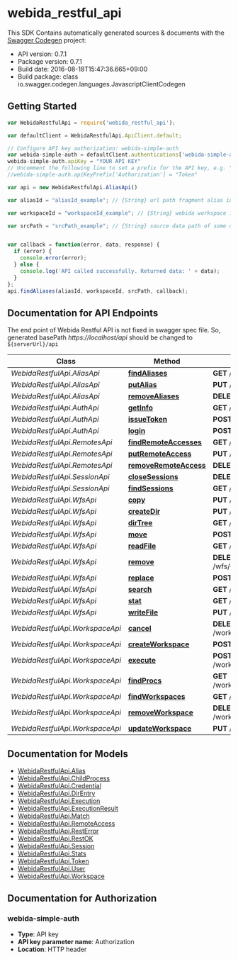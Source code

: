 # webida_restful_api

This SDK Contains automatically generated sources & documents with the [Swagger Codegen](https://github.com/swagger-api/swagger-codegen) project:

- API version: 0.7.1
- Package version: 0.7.1
- Build date: 2016-08-18T15:47:36.665+09:00
- Build package: class io.swagger.codegen.languages.JavascriptClientCodegen

## Getting Started

```javascript
var WebidaRestfulApi = require('webida_restful_api');

var defaultClient = WebidaRestfulApi.ApiClient.default;

// Configure API key authorization: webida-simple-auth
var webida-simple-auth = defaultClient.authentications['webida-simple-auth'];
webida-simple-auth.apiKey = "YOUR API KEY"
// Uncomment the following line to set a prefix for the API key, e.g. "Token" (defaults to null)
//webida-simple-auth.apiKeyPrefix['Authorization'] = "Token"

var api = new WebidaRestfulApi.AliasApi()

var aliasId = "aliasId_example"; // {String} url path fragment alias id. should have no '/' as well as any 'unsafe' chars for url path.  especially, '*' is reserved for finding operations or some other special case.

var workspaceId = "workspaceId_example"; // {String} webida workspace id in query part

var srcPath = "srcPath_example"; // {String} source data path of some operations, without have heading /


var callback = function(error, data, response) {
  if (error) {
    console.error(error);
  } else {
    console.log('API called successfully. Returned data: ' + data);
  }
};
api.findAliases(aliasId, workspaceId, srcPath, callback);

```

## Documentation for API Endpoints

The end point of Webida Restful API is not fixed in swagger spec file.
So, generated basePath *https://localhost/api* should be changed to `${serverUrl}/api`


Class | Method | HTTP request | Description
------------ | ------------- | ------------- | -------------
*WebidaRestfulApi.AliasApi* | [**findAliases**](docs/AliasApi.md#findAliases) | **GET** /aliass/{aliasId} | 
*WebidaRestfulApi.AliasApi* | [**putAlias**](docs/AliasApi.md#putAlias) | **PUT** /aliass/{aliasId} | 
*WebidaRestfulApi.AliasApi* | [**removeAliases**](docs/AliasApi.md#removeAliases) | **DELETE** /aliass/{aliasId} | 
*WebidaRestfulApi.AuthApi* | [**getInfo**](docs/AuthApi.md#getInfo) | **GET** /auth/info | 
*WebidaRestfulApi.AuthApi* | [**issueToken**](docs/AuthApi.md#issueToken) | **POST** /auth/token | 
*WebidaRestfulApi.AuthApi* | [**login**](docs/AuthApi.md#login) | **POST** /auth/login | 
*WebidaRestfulApi.RemotesApi* | [**findRemoteAccesses**](docs/RemotesApi.md#findRemoteAccesses) | **GET** /remotes | 
*WebidaRestfulApi.RemotesApi* | [**putRemoteAccess**](docs/RemotesApi.md#putRemoteAccess) | **PUT** /remotes | 
*WebidaRestfulApi.RemotesApi* | [**removeRemoteAccess**](docs/RemotesApi.md#removeRemoteAccess) | **DELETE** /remotes | 
*WebidaRestfulApi.SessionApi* | [**closeSessions**](docs/SessionApi.md#closeSessions) | **DELETE** /sessions/{sessionId} | 
*WebidaRestfulApi.SessionApi* | [**findSessions**](docs/SessionApi.md#findSessions) | **GET** /sessions/{sessionId} | 
*WebidaRestfulApi.WfsApi* | [**copy**](docs/WfsApi.md#copy) | **PUT** /wfs/{wfsId}/any/{wfsPath} | 
*WebidaRestfulApi.WfsApi* | [**createDir**](docs/WfsApi.md#createDir) | **PUT** /wfs/{wfsId}/dir/{wfsPath} | 
*WebidaRestfulApi.WfsApi* | [**dirTree**](docs/WfsApi.md#dirTree) | **GET** /wfs/{wfsId}/dir/{wfsPath} | 
*WebidaRestfulApi.WfsApi* | [**move**](docs/WfsApi.md#move) | **POST** /wfs/{wfsId}/any/{wfsPath} | 
*WebidaRestfulApi.WfsApi* | [**readFile**](docs/WfsApi.md#readFile) | **GET** /wfs/{wfsId}/file/{wfsPath} | 
*WebidaRestfulApi.WfsApi* | [**remove**](docs/WfsApi.md#remove) | **DELETE** /wfs/{wfsId}/any/{wfsPath} | 
*WebidaRestfulApi.WfsApi* | [**replace**](docs/WfsApi.md#replace) | **POST** /wfs/{wfsId}/ops/replace | 
*WebidaRestfulApi.WfsApi* | [**search**](docs/WfsApi.md#search) | **GET** /wfs/{wfsId}/ops/search | 
*WebidaRestfulApi.WfsApi* | [**stat**](docs/WfsApi.md#stat) | **GET** /wfs/{wfsId}/any/{wfsPath} | 
*WebidaRestfulApi.WfsApi* | [**writeFile**](docs/WfsApi.md#writeFile) | **PUT** /wfs/{wfsId}/file/{wfsPath} | 
*WebidaRestfulApi.WorkspaceApi* | [**cancel**](docs/WorkspaceApi.md#cancel) | **DELETE** /workspaces/{workspaceId}/procs | 
*WebidaRestfulApi.WorkspaceApi* | [**createWorkspace**](docs/WorkspaceApi.md#createWorkspace) | **POST** /workspaces/{workspaceId} | 
*WebidaRestfulApi.WorkspaceApi* | [**execute**](docs/WorkspaceApi.md#execute) | **POST** /workspaces/{workspaceId}/procs | 
*WebidaRestfulApi.WorkspaceApi* | [**findProcs**](docs/WorkspaceApi.md#findProcs) | **GET** /workspaces/{workspaceId}/procs | 
*WebidaRestfulApi.WorkspaceApi* | [**findWorkspaces**](docs/WorkspaceApi.md#findWorkspaces) | **GET** /workspaces/{workspaceId} | 
*WebidaRestfulApi.WorkspaceApi* | [**removeWorkspace**](docs/WorkspaceApi.md#removeWorkspace) | **DELETE** /workspaces/{workspaceId} | 
*WebidaRestfulApi.WorkspaceApi* | [**updateWorkspace**](docs/WorkspaceApi.md#updateWorkspace) | **PUT** /workspaces/{workspaceId} | 


## Documentation for Models

 - [WebidaRestfulApi.Alias](docs/Alias.md)
 - [WebidaRestfulApi.ChildProcess](docs/ChildProcess.md)
 - [WebidaRestfulApi.Credential](docs/Credential.md)
 - [WebidaRestfulApi.DirEntry](docs/DirEntry.md)
 - [WebidaRestfulApi.Execution](docs/Execution.md)
 - [WebidaRestfulApi.ExecutionResult](docs/ExecutionResult.md)
 - [WebidaRestfulApi.Match](docs/Match.md)
 - [WebidaRestfulApi.RemoteAccess](docs/RemoteAccess.md)
 - [WebidaRestfulApi.RestError](docs/RestError.md)
 - [WebidaRestfulApi.RestOK](docs/RestOK.md)
 - [WebidaRestfulApi.Session](docs/Session.md)
 - [WebidaRestfulApi.Stats](docs/Stats.md)
 - [WebidaRestfulApi.Token](docs/Token.md)
 - [WebidaRestfulApi.User](docs/User.md)
 - [WebidaRestfulApi.Workspace](docs/Workspace.md)


## Documentation for Authorization


### webida-simple-auth

- **Type**: API key
- **API key parameter name**: Authorization
- **Location**: HTTP header
